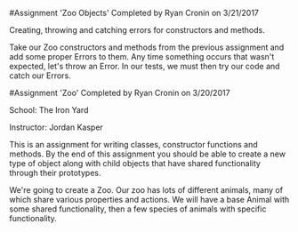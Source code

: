 #Assignment 'Zoo Objects'
Completed by Ryan Cronin on 3/21/2017

Creating, throwing and catching errors for constructors and methods.

Take our Zoo constructors and methods from the previous assignment and add some proper Errors to them. Any time something occurs that wasn't expected, let's throw an Error. In our tests, we must then try our code and catch our Errors.










#Assignment 'Zoo'
Completed by Ryan Cronin on 3/20/2017

School: The Iron Yard

Instructor: Jordan Kasper

This is an assignment for writing classes, constructor functions and methods.
By the end of this assignment you should be able to create a new type of object
along with child objects that have shared functionality through their prototypes.

We're going to create a Zoo. Our zoo has lots of different animals, many of
which share various properties and actions. We will have a base Animal with some
shared functionality, then a few species of animals with specific functionality.
